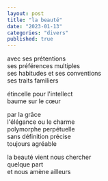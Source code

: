 ```yaml
---
layout: post
title: "la beauté"
date: "2023-01-13"
categories: "divers"
published: true
---
```


avec ses prétentions  
ses préférences multiples  
ses habitudes et ses conventions  
ses traits familiers  

étincelle pour l'intellect  
baume sur le cœur  

par la grâce  
l'élégance ou le charme  
polymorphe perpétuelle  
sans définition précise  
toujours agréable  

la beauté vient nous chercher  
quelque part  
et nous amène ailleurs
